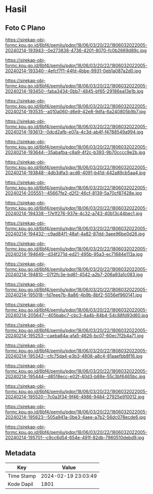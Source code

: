 # Hasil

## Foto C Plano

https://sirekap-obj-formc.kpu.go.id/6bf4/pemilu/pdpr/18/06/03/20/22/1806032022005-20240214-193943--0e273838-4736-4201-8070-fc0b2669d89c.jpg

https://sirekap-obj-formc.kpu.go.id/6bf4/pemilu/pdpr/18/06/03/20/22/1806032022005-20240214-193340--4efcf7f1-44fd-4bbe-9931-0eb1a087a2d0.jpg

https://sirekap-obj-formc.kpu.go.id/6bf4/pemilu/pdpr/18/06/03/20/22/1806032022005-20240214-193450--faba3434-0bb7-4845-bf65-29186ea13e1b.jpg

https://sirekap-obj-formc.kpu.go.id/6bf4/pemilu/pdpr/18/06/03/20/22/1806032022005-20240214-193535--a010a060-d6e9-42e8-9dfa-6a240805b9b7.jpg

https://sirekap-obj-formc.kpu.go.id/6bf4/pemilu/pdpr/18/06/03/20/22/1806032022005-20240214-193613--0dcd2afb-e07a-4c3d-ab4f-f4788549a994.jpg

https://sirekap-obj-formc.kpu.go.id/6bf4/pemilu/pdpr/18/06/03/20/22/1806032022005-20240214-193644--35abafba-c8a9-4f2c-b393-9b70cccc9e2b.jpg

https://sirekap-obj-formc.kpu.go.id/6bf4/pemilu/pdpr/18/06/03/20/22/1806032022005-20240214-193848--4db3dfa3-acd6-4091-b41d-442a89cb5aa4.jpg

https://sirekap-obj-formc.kpu.go.id/6bf4/pemilu/pdpr/18/06/03/20/22/1806032022005-20240214-205551--45667fe2-d2f2-46cf-8139-5a70cf87428e.jpg

https://sirekap-obj-formc.kpu.go.id/6bf4/pemilu/pdpr/18/06/03/20/22/1806032022005-20240214-194338--17e1f276-937e-4c32-a743-40b13c44bec1.jpg

https://sirekap-obj-formc.kpu.go.id/6bf4/pemilu/pdpr/18/06/03/20/22/1806032022005-20240214-194432--c9ad84f1-48af-4a82-87dd-3aee96be0d26.jpg

https://sirekap-obj-formc.kpu.go.id/6bf4/pemilu/pdpr/18/06/03/20/22/1806032022005-20240214-194649--d34f271d-ed21-495b-95a3-ec71684e113a.jpg

https://sirekap-obj-formc.kpu.go.id/6bf4/pemilu/pdpr/18/06/03/20/22/1806032022005-20240214-194810--07f2fc3e-bd61-4542-a2b7-206a93a1c083.jpg

https://sirekap-obj-formc.kpu.go.id/6bf4/pemilu/pdpr/18/06/03/20/22/1806032022005-20240214-195018--fd7eee7b-8a86-4b9b-8bf2-5056ef960141.jpg

https://sirekap-obj-formc.kpu.go.id/6bf4/pemilu/pdpr/18/06/03/20/22/1806032022005-20240214-205647--405babc7-cbc3-4a4b-84b4-54c88fd93d60.jpg

https://sirekap-obj-formc.kpu.go.id/6bf4/pemilu/pdpr/18/06/03/20/22/1806032022005-20240214-195253--caeba84a-afa5-4626-bc07-60ec7f2b4a71.jpg

https://sirekap-obj-formc.kpu.go.id/6bf4/pemilu/pdpr/18/06/03/20/22/1806032022005-20240214-195342--cfc75da4-e3b3-4808-a8c4-81aaefbb8f16.jpg

https://sirekap-obj-formc.kpu.go.id/6bf4/pemilu/pdpr/18/06/03/20/22/1806032022005-20240214-195444--d8518ecc-e02f-40d3-b88e-55c3bf6465bc.jpg

https://sirekap-obj-formc.kpu.go.id/6bf4/pemilu/pdpr/18/06/03/20/22/1806032022005-20240214-195520--7c0a3f34-9f46-4986-9484-27925e910012.jpg

https://sirekap-obj-formc.kpu.go.id/6bf4/pemilu/pdpr/18/06/03/20/22/1806032022005-20240214-195623--505a941a-0be3-4aee-a7b2-56dc078ecde6.jpg

https://sirekap-obj-formc.kpu.go.id/6bf4/pemilu/pdpr/18/06/03/20/22/1806032022005-20240214-195701--c9cc6d54-654e-491f-82db-7960510debd9.jpg


## Metadata

| Key        | Value               |
| ---------- | ------------------- |
| Time Stamp | 2024-02-19 23:03:49 |
| Kode Dapil | 1801                |



